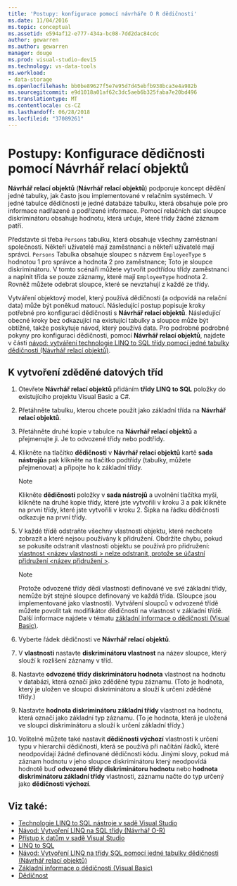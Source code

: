 ```yaml
---
title: 'Postupy: konfigurace pomocí návrháře O R dědičnosti'
ms.date: 11/04/2016
ms.topic: conceptual
ms.assetid: e594af12-e777-434a-bc08-7dd2dac84cdc
author: gewarren
ms.author: gewarren
manager: douge
ms.prod: visual-studio-dev15
ms.technology: vs-data-tools
ms.workload:
- data-storage
ms.openlocfilehash: bb0be89627f5e7e95d7d45ebfb938bca3e4a982b
ms.sourcegitcommit: e9d1018a01af62c3dc5aeb6b325faba7e20bd496
ms.translationtype: MT
ms.contentlocale: cs-CZ
ms.lasthandoff: 06/28/2018
ms.locfileid: "37089261"
---
```

# <a name="how-to-configure-inheritance-by-using-the-or-designer"></a>Postupy: Konfigurace dědičnosti pomocí Návrhář relací objektů
**Návrhář relací objektů** (**Návrhář relací objektů**) podporuje koncept dědění jedné tabulky, jak často jsou implementované v relačním systémech. V jedné tabulce dědičnosti je jedné databáze tabulku, která obsahuje pole pro informace nadřazené a podřízené informace. Pomocí relačních dat sloupce diskriminátoru obsahuje hodnotu, která určuje, které třídy žádné záznam patří.

Představte si třeba `Persons` tabulku, která obsahuje všechny zaměstnaní společnosti. Někteří uživatelé mají zaměstnanci a někteří uživatelé mají správci. `Persons` Tabulka obsahuje sloupec s názvem `EmployeeType` s hodnotou 1 pro správce a hodnota 2 pro zaměstnance; Toto je sloupce diskriminátoru. V tomto scénáři můžete vytvořit podtřídou třídy zaměstnanci a naplnit třída se pouze záznamy, které mají `EmployeeType` hodnota 2. Rovněž můžete odebrat sloupce, které se nevztahují z každé ze třídy.

Vytváření objektový model, který používá dědičnosti (a odpovídá na relační data) může být poněkud matoucí. Následující postup popisuje kroky potřebné pro konfiguraci dědičnosti s **Návrhář relací objektů**. Následující obecné kroky bez odkazující na existující tabulky a sloupce může být obtížné, takže poskytuje návod, který používá data. Pro podrobné podrobné pokyny pro konfiguraci dědičnosti, pomocí **Návrhář relací objektů**, najdete v části [návod: vytváření technologie LINQ to SQL třídy pomocí jedné tabulky dědičnosti (Návrhář relací objektů)](../data-tools/walkthrough-creating-linq-to-sql-classes-by-using-single-table-inheritance-o-r-designer.md).

## <a name="to-create-inherited-data-classes"></a>K vytvoření zděděné datových tříd

1.  Otevřete **Návrhář relací objektů** přidáním **třídy LINQ to SQL** položky do existujícího projektu Visual Basic a C#.

2.  Přetáhněte tabulku, kterou chcete použít jako základní třída na **Návrhář relací objektů**.

3.  Přetáhněte druhé kopie v tabulce na **Návrhář relací objektů** a přejmenujte ji. Je to odvozené třídy nebo podtřídy.

4.  Klikněte na tlačítko **dědičnosti** v **Návrhář relací objektů** kartě **sada nástrojů**a pak klikněte na tlačítko podtřídy (tabulky, můžete přejmenovat) a připojte ho k základní třídy.

    > [!NOTE]
    >  Klikněte **dědičnosti** položky v **sada nástrojů** a uvolnění tlačítka myši, klikněte na druhé kopie třídy, které jste vytvořili v kroku 3 a pak klikněte na první třídy, které jste vytvořili v kroku 2. Šipka na řádku dědičnosti odkazuje na první třídy.

5.  V každé třídě odstraňte všechny vlastnosti objektu, které nechcete zobrazit a které nejsou používány k přidružení. Obdržíte chybu, pokud se pokusíte odstranit vlastnosti objektu se používá pro přidružení: [vlastnost \<název vlastnosti > nelze odstranit, protože se účastní přidružení \<název přidružení >](../data-tools/the-property-property-name-cannot-be-deleted-because-it-is-participating-in-the-association-association-name.md).

    > [!NOTE]
    >  Protože odvozené třídy dědí vlastnosti definované ve své základní třídy, nemůže být stejné sloupce definovaný ve každá třída. (Sloupce jsou implementované jako vlastnosti). Vytváření sloupců v odvozené třídě můžete povolit tak modifikátor dědičnosti na vlastnost v základní třídě. Další informace najdete v tématu [základní informace o dědičnosti (Visual Basic)](/dotnet/visual-basic/programming-guide/language-features/objects-and-classes/inheritance-basics).

6.  Vyberte řádek dědičnosti ve **Návrhář relací objektů**.

7.  V **vlastnosti** nastavte **diskriminátoru vlastnost** na název sloupce, který slouží k rozlišení záznamy v tříd.

8.  Nastavte **odvozené třídy diskriminátoru hodnota** vlastnost na hodnotu v databázi, která označí jako zděděné typu záznamu. (Toto je hodnota, který je uložen ve sloupci diskriminátoru a slouží k určení zděděné třídy.)

9. Nastavte **hodnota diskriminátoru základní třídy** vlastnost na hodnotu, která označí jako základní typ záznamu. (To je hodnota, která je uložená ve sloupci diskriminátoru a slouží k určení základní třídy.)

10. Volitelně můžete také nastavit **dědičnosti výchozí** vlastnosti k určení typu v hierarchii dědičnosti, která se používá při načítání řádků, které neodpovídají žádné definované dědičnosti kódu. Jinými slovy, pokud má záznam hodnotu v jeho sloupce diskriminátoru který neodpovídá hodnotě buď **odvozené třídy diskriminátoru hodnotu** nebo **hodnota diskriminátoru základní třídy** vlastnosti, záznamu načte do typ určený jako **dědičnosti výchozí**.

## <a name="see-also"></a>Viz také:

- [Technologie LINQ to SQL nástroje v sadě Visual Studio](../data-tools/linq-to-sql-tools-in-visual-studio2.md)
- [Návod: Vytvoření LINQ na SQL třídy (Návrhář O-R)](how-to-create-linq-to-sql-classes-mapped-to-tables-and-views-o-r-designer.md)
- [Přístup k datům v sadě Visual Studio](../data-tools/accessing-data-in-visual-studio.md)
- [LINQ to SQL](/dotnet/framework/data/adonet/sql/linq/index)
- [Návod: Vytvoření LINQ na třídy SQL pomocí jedné tabulky dědičnosti (Návrhář relací objektů)](../data-tools/walkthrough-creating-linq-to-sql-classes-by-using-single-table-inheritance-o-r-designer.md)
- [Základní informace o dědičnosti (Visual Basic)](/dotnet/visual-basic/programming-guide/language-features/objects-and-classes/inheritance-basics)
- [Dědičnost](/dotnet/csharp/programming-guide/classes-and-structs/inheritance)